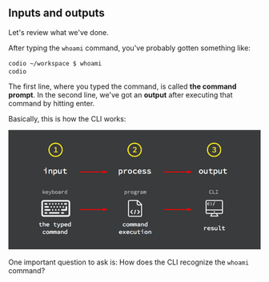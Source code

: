 ## Inputs and outputs

Let's review what we've done.

After typing the `whoami` command, you've probably gotten something like: 

```
codio ~/workspace $ whoami
codio
```

The first line, where you typed the command, is called __the command prompt__. In the second line, we've got an __output__ after executing that command by hitting enter.

Basically, this is how the CLI works:

![program exec flow](.guides/img/program-process-flow.png)

One important question to ask is:
How does the CLI recognize the `whoami` command?
